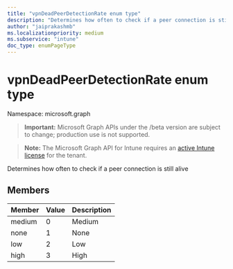 ```yaml
---
title: "vpnDeadPeerDetectionRate enum type"
description: "Determines how often to check if a peer connection is still alive"
author: "jaiprakashmb"
ms.localizationpriority: medium
ms.subservice: "intune"
doc_type: enumPageType
---
```


# vpnDeadPeerDetectionRate enum type

Namespace: microsoft.graph
> **Important:** Microsoft Graph APIs under the /beta version are subject to change; production use is not supported.

> **Note:** The Microsoft Graph API for Intune requires an [active Intune license](https://go.microsoft.com/fwlink/?linkid=839381) for the tenant.


Determines how often to check if a peer connection is still alive

## Members
|Member|Value|Description|
|:---|:---|:---|
|medium|0|Medium|
|none|1|None|
|low|2|Low|
|high|3|High|
